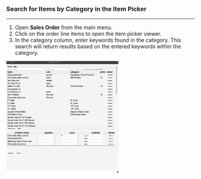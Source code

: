 ### Search for Items by Category in the Item Picker
____

1. Open **Sales Order** from the main menu.
2. Click on the order line items to open the item picker viewer.
3. In the category column, enter keywords found in the category. This search will return results based on the entered keywords within the category.

<img src="https://github.com/Fx-Professional-Services/HorizonDocs/blob/main/assets/17_search_by_category.png" width="300" height="300">
